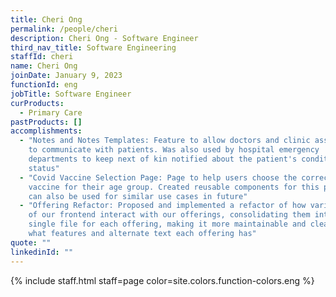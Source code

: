 ```yaml
---
title: Cheri Ong
permalink: /people/cheri
description: Cheri Ong - Software Engineer
third_nav_title: Software Engineering
staffId: cheri
name: Cheri Ong
joinDate: January 9, 2023
functionId: eng
jobTitle: Software Engineer
curProducts:
  - Primary Care
pastProducts: []
accomplishments:
  - "Notes and Notes Templates: Feature to allow doctors and clinic assistants
    to communicate with patients. Was also used by hospital emergency
    departments to keep next of kin notified about the patient's condition and
    status"
  - "Covid Vaccine Selection Page: Page to help users choose the correct covid
    vaccine for their age group. Created reusable components for this page, that
    can also be used for similar use cases in future"
  - "Offering Refactor: Proposed and implemented a refactor of how various parts
    of our frontend interact with our offerings, consolidating them into a
    single file for each offering, making it more maintainable and clear as to
    what features and alternate text each offering has"
quote: ""
linkedinId: ""
---
```


{% include staff.html staff=page color=site.colors.function-colors.eng %}
